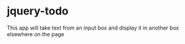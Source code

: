 # jquery-todo
This app will take text from an input box and display it in another box elsewhere on the page
